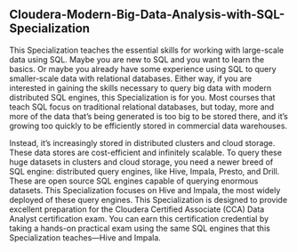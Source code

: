 ## Cloudera-Modern-Big-Data-Analysis-with-SQL-Specialization
This Specialization teaches the essential skills for working with large-scale data using SQL.  Maybe you are new to SQL and you want to learn the basics. Or maybe you already have some experience using SQL to query smaller-scale data with relational databases. Either way, if you are interested in gaining the skills necessary to query big data with modern distributed SQL engines, this Specialization is for you.  Most courses that teach SQL focus on traditional relational databases, but today, more and more of the data that’s being generated is too big to be stored there, and it’s growing too quickly to be efficiently stored in commercial data warehouses. 

Instead, it’s increasingly stored in distributed clusters and cloud storage. These data stores are cost-efficient and infinitely scalable.  To query these huge datasets in clusters and cloud storage, you need a newer breed of SQL engine: distributed query engines, like Hive, Impala, Presto, and Drill. These are open source SQL engines capable of querying enormous datasets. This Specialization focuses on Hive and Impala, the most widely deployed of these query engines.  This Specialization is designed to provide excellent preparation for the Cloudera Certified Associate (CCA) Data Analyst certification exam. You can earn this certification credential by taking a hands-on practical exam using the same SQL engines that this Specialization teaches—Hive and Impala.
